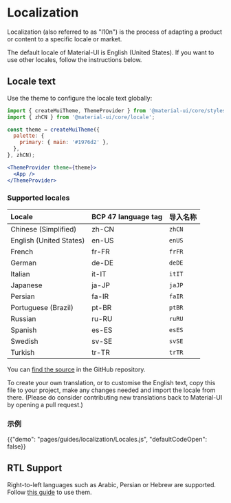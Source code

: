 # Localization

<p class="description">Localization (also referred to as "l10n") is the process of adapting a product or content to a specific locale or market.</p>

The default locale of Material-UI is English (United States). If you want to use other locales, follow the instructions below.

## Locale text

Use the theme to configure the locale text globally:

```jsx
import { createMuiTheme, ThemeProvider } from '@material-ui/core/styles';
import { zhCN } from '@material-ui/core/locale';

const theme = createMuiTheme({
  palette: {
    primary: { main: '#1976d2' },
  },
}, zhCN);

<ThemeProvider theme={theme}>
  <App />
</ThemeProvider>
```

### Supported locales

| Locale                  | BCP 47 language tag | 导入名称   |
|:----------------------- |:------------------- |:------ |
| Chinese (Simplified)    | zh-CN               | `zhCN` |
| English (United States) | en-US               | `enUS` |
| French                  | fr-FR               | `frFR` |
| German                  | de-DE               | `deDE` |
| Italian                 | it-IT               | `itIT` |
| Japanese                | ja-JP               | `jaJP` |
| Persian                 | fa-IR               | `faIR` |
| Portuguese (Brazil)     | pt-BR               | `ptBR` |
| Russian                 | ru-RU               | `ruRU` |
| Spanish                 | es-ES               | `esES` |
| Swedish                 | sv-SE               | `svSE` |
| Turkish                 | tr-TR               | `trTR` |

You can [find the source](https://github.com/mui-org/material-ui/blob/master/packages/material-ui/src/locale/index.js) in the GitHub repository.

To create your own translation, or to customise the English text, copy this file to your project, make any changes needed and import the locale from there. (Please do consider contributing new translations back to Material-UI by opening a pull request.)

### 示例

{{"demo": "pages/guides/localization/Locales.js", "defaultCodeOpen": false}}

## RTL Support

Right-to-left languages such as Arabic, Persian or Hebrew are supported. Follow [this guide](/guides/right-to-left/) to use them.
